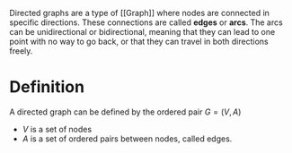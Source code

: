 Directed graphs are a type of [[Graph]] where nodes are connected in specific directions. These connections are called **edges** or **arcs**. The arcs can be unidirectional or bidirectional, meaning that they can lead to one point with no way to go back, or that they can travel in both directions freely.
# Definition
A directed graph can be defined by the ordered pair $G = (V, A)$
- $V$  is a set of nodes
- $A$  is a set of ordered pairs between nodes, called edges.